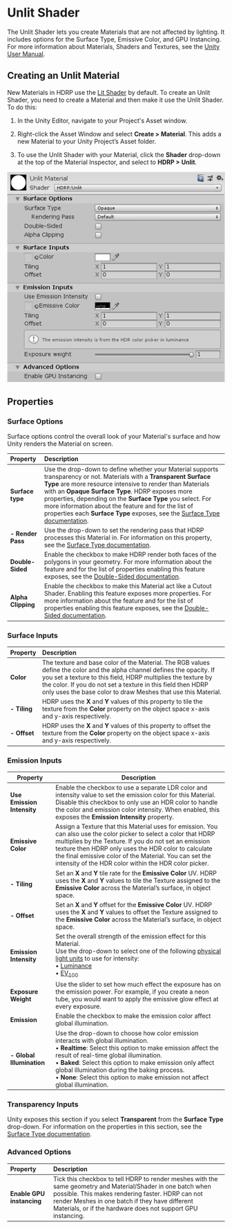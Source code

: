 # Unlit Shader

The Unlit Shader lets you create Materials that are not affected by lighting. It includes options for the Surface Type, Emissive Color, and GPU Instancing. For more information about Materials, Shaders and Textures, see the [Unity User Manual](https://docs.unity3d.com/Manual/Shaders.html).

## Creating an Unlit Material

New Materials in HDRP use the [Lit Shader](Lit-Shader.html) by default. To create an Unlit Shader, you need to create a Material and then make it use the Unlit Shader. To do this:

1. In the Unity Editor, navigate to your Project's Asset window.

2. Right-click the Asset Window and select __Create > Material__. This adds a new Material to your Unity Project’s Asset folder. 

3. To use the Unlit Shader with your Material, click the __Shader__ drop-down at the top of the Material Inspector, and select to __HDRP > Unlit__.

![](Images/UnlitShader1.png)

## Properties

### Surface Options

Surface options control the overall look of your Material's surface and how Unity renders the Material on screen.

| Property| Description |
|:---|:---|
| **Surface type** | Use the drop-down to define whether your Material supports transparency or not. Materials with a **Transparent Surface Type** are more resource intensive to render than Materials with an **Opaque** **Surface Type**. HDRP exposes more properties, depending on the **Surface Type** you select. For more information about the feature and for the list of properties each **Surface Type** exposes, see the [Surface Type documentation](Surface-Type.html). |
| **- Render Pass** | Use the drop-down to set the rendering pass that HDRP processes this Material in. For information on this property, see the [Surface Type documentation](Surface-Type.html). |
| **Double-Sided**   | Enable the checkbox to make HDRP render both faces of the polygons in your geometry. For more information about the feature and for the  list of properties enabling this feature exposes, see the [Double-Sided documentation](Double-Sided.html). |
| **Alpha Clipping** | Enable the checkbox to make this Material act like a Cutout Shader. Enabling this feature exposes more properties. For more information about the feature and for the  list of properties enabling this feature exposes, see the [Double-Sided documentation](Double-Sided.html). |


### Surface Inputs

| Property| Description |
|:---|:---|
| **Color** | The texture and base color of the Material. The RGB values define the color and the alpha channel defines the opacity. If you set a texture to this field, HDRP multiplies the texture by the color. If you do not set a texture in this field then HDRP only uses the base color to draw Meshes that use this Material.|
| **- Tiling** | HDRP uses the **X** and **Y** values of this property to tile the texture from the **Color** property on the object space x-axis and y-axis respectively. |
| **- Offset** | HDRP uses the **X** and **Y** values of this property to offset the texture from the **Color** property on the object space x-axis and y-axis respectively. |

### Emission Inputs

| **Property**               | **Description**                                              |
| -------------------------- | ------------------------------------------------------------ |
| **Use Emission Intensity** | Enable the checkbox to use a separate LDR color and intensity value to set the emission color for this Material. Disable this checkbox to only use an HDR color to handle the color and emission color intensity. When enabled, this exposes the **Emission Intensity** property. |
| **Emissive Color**         | Assign a Texture that this Material uses for emission. You can also use the color picker to select a color that HDRP multiplies by the Texture. If you do not set an emission texture then HDRP only uses the HDR color to calculate the final emissive color of the Material. You can set the intensity of the HDR color within the HDR color picker. |
| **- Tiling**               | Set an **X** and **Y** tile rate for the **Emissive Color** UV. HDRP uses the **X** and **Y** values to tile the Texture assigned to the **Emissive Color** across the Material’s surface, in object space. |
| **- Offset**               | Set an **X** and **Y** offset for the **Emissive Color** UV. HDRP uses the **X** and **Y** values to offset the Texture assigned to the **Emissive Color** across the Material’s surface, in object space. |
| **Emission Intensity**     | Set the overall strength of the emission effect for this Material.<br />Use the drop-down to select one of the following [physical light units](Physical-Light-Units.html) to use for intensity:<br />&#8226; [Luminance](Glossary.html#Luminance)<br />&#8226; [EV<sub>100</sub>](GLossary.html#EV) |
| **Exposure Weight**        | Use the slider to set how much effect the exposure has on the emission power. For example, if you create a neon tube, you would want to apply the emissive glow effect at every exposure. |
| **Emission**               | Enable the checkbox to make the emission color affect global illumination. |
| **- Global Illumination**  | Use the drop-down to choose how color emission interacts with global illumination.<br />&#8226; **Realtime**: Select this option to make emission affect the result of real-time global illumination.<br />&#8226; **Baked**: Select this option to make emission only affect global illumination during the baking process.<br />&#8226; **None**: Select this option to make emission not affect global illumination. |

### Transparency Inputs

Unity exposes this section if you select **Transparent** from the **Surface Type** drop-down. For information on the properties in this section, see the [Surface Type documentation](Surface-Type.html#TransparencyInputs).

### Advanced Options

| Property| Description |
|:---|:---|
| **Enable GPU instancing** | Tick this checkbox to tell HDRP to render meshes with the same geometry and Material/Shader in one batch when possible. This makes rendering faster. HDRP can not render Meshes in one batch if they have different Materials, or if the hardware does not support GPU instancing.  |



